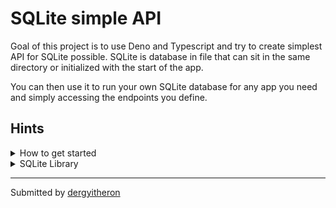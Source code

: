 # SQLite simple API

Goal of this project is to use Deno and Typescript and try to create simplest API for SQLite possible. SQLite is database in file that can sit in the same directory or initialized with the start of the app.

You can then use it to run your own SQLite database for any app you need and simply accessing the endpoints you define.

## Hints
<details>
  <summary>How to get started</summary>
  Visit [deno.land](https://deno.land/) to get Deno installed with your prefered way. After that, just run it with `deno run api.ts -A` (because Deno is really playing with security, -A allows all security measures to be eased, see docs for more detail).
</details>
<details>
  <summary>SQLite Library</summary>
  Using [this library](https://deno.land/x/sqlite@v2.3.0) makes whole lot of it easy, the interface is smart and modular for each query you need. Imported with `import { DB } from "https://deno.land/x/sqlite/mod.ts";`
</details>

---

Submitted by [dergyitheron](https://github.com/dergyitheron)
